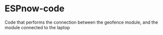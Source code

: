 # ESPnow-code
Code that performs the connection between the geofence module, and the module connected to the laptop
